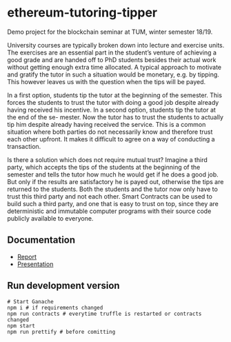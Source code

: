 # ethereum-tutoring-tipper

Demo project for the blockchain seminar at TUM, winter semester 18/19.

University courses are typically broken down into lecture and exercise units. The exercises are an essential part in the student’s venture of achieving a good grade and are handed off to PhD students besides their actual work without getting enough extra time allocated.
A typical approach to motivate and gratify the tutor in such a situation would be monetary, e.g. by tipping. This however leaves us with the question when the tips will be payed.

In a first option, students tip the tutor at the beginning of the semester. This forces the students to trust the tutor with doing a good job despite already having received his incentive.
In a second option, students tip the tutor at the end of the se- mester. Now the tutor has to trust the students to actually tip him despite already having received the service.
This is a common situation where both parties do not necessarily know and therefore trust each other upfront. It makes it difficult to agree on a way of conducting a transaction.

Is there a solution which does not require mutual trust? Imagine a third party, which accepts the tips of the students at the beginning of the semester and tells the tutor how much he would get if he does a good job. But only if the results are satisfactory he is payed out, otherwise the tips are returned to the students.
Both the students and the tutor now only have to trust this third party and not each other. Smart Contracts can be used to build such a third party, and one that is easy to trust on top, since they are deterministic and immutable computer programs with their source code publicly available to everyone.

## Documentation

* [Report](report/G2%20-%20Report.pdf)
* [Presentation](https://docs.google.com/presentation/d/1rwpxeCdKJNuflU0sjRvAA1EXHnhy9tozQXgBYgD3rAI/edit?usp=sharing)

## Run development version

	# Start Ganache
    npm i # if requirements changed
	npm run contracts # everytime truffle is restarted or contracts changed
	npm start
    npm run prettify # before comitting
